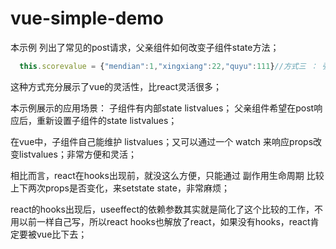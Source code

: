 # vue-simple-demo
本示例 列出了常见的post请求，父亲组件如何改变子组件state方法；
```js
  this.scorevalue = {"mendian":1,"xingxiang":22,"quyu":111}//方式三 ： 强烈推荐 ： 通过子组件watch父组件props，让props重新赋值state；
```
这种方式充分展示了vue的灵活性，比react灵活很多；

本示例展示的应用场景：
子组件有内部state listvalues；
父亲组件希望在post响应后，重新设置子组件的state listvalues；

在vue中，子组件自己能维护 listvalues；又可以通过一个 watch 来响应props改变listvalues；非常方便和灵活；

相比而言，react在hooks出现前，就没这么方便，只能通过 副作用生命周期 比较上下两次props是否变化，来setstate state，非常麻烦；

react的hooks出现后，useeffect的依赖参数其实就是简化了这个比较的工作，不用以前一样自己写，所以react hooks也解放了react，如果没有hooks，react肯定要被vue比下去；

